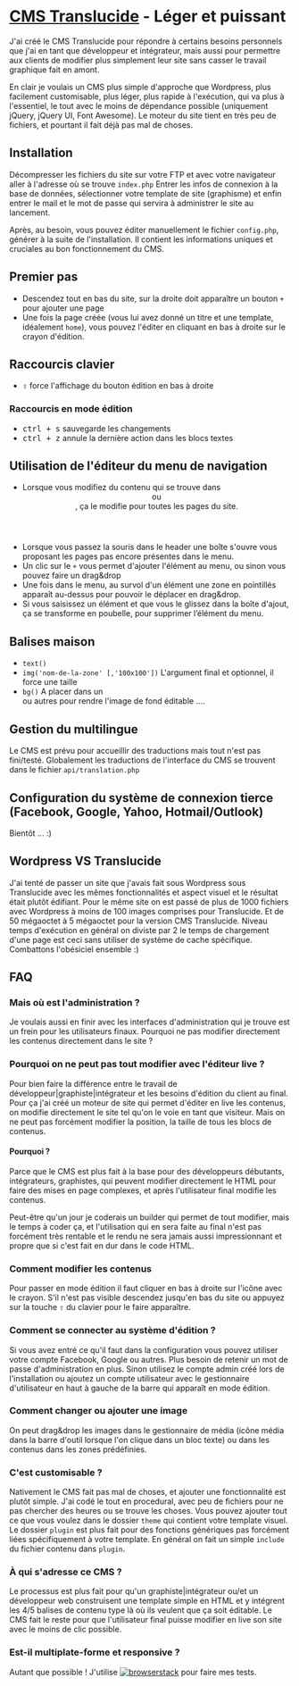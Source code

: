 # [CMS Translucide](http://www.translucide.net) - Léger et puissant

J'ai créé le CMS Translucide pour répondre à certains besoins personnels que j'ai en tant que développeur et intégrateur, mais aussi pour permettre aux clients de modifier plus simplement leur site sans casser le travail graphique fait en amont.

En clair je voulais un CMS plus simple d'approche que Wordpress, plus facilement customisable, plus léger, plus rapide à l'exécution, qui va plus à l'essentiel, le tout avec le moins de dépendance possible (uniquement jQuery, jQuery UI, Font Awesome). Le moteur du site tient en très peu de fichiers, et pourtant il fait déjà pas mal de choses.

## Installation
Décompresser les fichiers du site sur votre FTP et avec votre navigateur aller à l'adresse où se trouve `index.php`
Entrer les infos de connexion à la base de données, sélectionner votre template de site (graphisme) et enfin entrer le mail et le mot de passe qui servira à administrer le site au lancement.

Après, au besoin, vous pouvez éditer manuellement le fichier `config.php`, générer à la suite de l'installation. Il contient les informations uniques et cruciales au bon fonctionnement du CMS.

## Premier pas
- Descendez tout en bas du site, sur la droite doit apparaître un bouton `+` pour ajouter une page
- Une fois la page créée (vous lui avez donné un titre et une template, idéalement `home`), vous pouvez l'éditer en cliquant en bas à droite sur le crayon d'édition.

## Raccourcis clavier
- <kbd>⇧</kbd> force l'affichage du bouton édition en bas à droite

### Raccourcis en mode édition
- <kbd>ctrl + s</kbd> sauvegarde les changements
- <kbd>ctrl + z</kbd> annule la dernière action dans les blocs textes

## Utilisation de l'éditeur du menu de navigation
- Lorsque vous modifiez du contenu qui se trouve dans <header> ou <footer>, ça le modifie pour toutes les pages du site.
- Lorsque vous passez la souris dans le header une boîte s'ouvre vous proposant les pages pas encore présentes dans le menu.
- Un clic sur le `+` vous permet d'ajouter l'élément au menu, ou sinon vous pouvez faire un drag&drop
- Une fois dans le menu, au survol d'un élément une zone en pointillés apparaît au-dessus pour pouvoir le déplacer en drag&drop.
- Si vous saisissez un élément et que vous le glissez dans la boîte d'ajout, ça se transforme en poubelle, pour supprimer l’élément du menu.

## Balises maison
- `text()`
- `img('nom-de-la-zone' [,'100x100'])` L'argument final et optionnel, il force une taille
- `bg()` A placer dans un <div> ou autres pour rendre l'image de fond éditable
....

## Gestion du multilingue
Le CMS est prévu pour accueillir des traductions mais tout n'est pas fini/testé. Globalement les traductions de l'interface du CMS se trouvent dans le fichier `api/translation.php`

## Configuration du système de connexion tierce (Facebook, Google, Yahoo, Hotmail/Outlook)
Bientôt ... :)

## Wordpress VS Translucide
J'ai tenté de passer un site que j'avais fait sous Wordpress sous Translucide avec les mêmes fonctionnalités et aspect visuel et le résultat était plutôt édifiant.
Pour le même site on est passé de plus de 1000 fichiers avec Wordpress à moins de 100 images comprises pour Translucide. Et de 50 mégaoctet à 5 mégaoctet pour la version CMS Translucide. Niveau temps d'exécution en général on diviste par 2 le temps de chargement d'une page est ceci sans utiliser de système de cache spécifique. Combattons l'obésiciel ensemble :)


## FAQ

### Mais où est l'administration ?
Je voulais aussi en finir avec les interfaces d'administration qui je trouve est un frein pour les utilisateurs finaux. Pourquoi ne pas modifier directement les contenus directement dans le site ?

### Pourquoi on ne peut pas tout modifier avec l'éditeur live ?
Pour bien faire la différence entre le travail de développeur|graphiste|intégrateur et les besoins d'édition du client au final.
Pour ça j'ai créé un moteur de site qui permet d'éditer en live les contenus, on modifie directement le site tel qu'on le voie en tant que visiteur. Mais on ne peut pas forcément modifier la position, la taille de tous les blocs de contenus.

#### Pourquoi ?
Parce que le CMS est plus fait à la base pour des développeurs débutants, intégrateurs, graphistes, qui peuvent modifier directement le HTML pour faire des mises en page complexes, et après l'utilisateur final modifie les contenus.

Peut-être qu'un jour je coderais un builder qui permet de tout modifier, mais le temps à coder ça, et l'utilisation qui en sera faite au final n'est pas forcément très rentable et le rendu ne sera jamais aussi impressionnant et propre que si c'est fait en dur dans le code HTML.

### Comment modifier les contenus
Pour passer en mode édition il faut cliquer en bas à droite sur l'icône avec le crayon. S'il n'est pas visible descendez jusqu'en bas du site ou appuyez sur la touche <kbd>⇧</kbd> du clavier pour le faire apparaître.

### Comment se connecter au système d'édition ?
Si vous avez entré ce qu'il faut dans la configuration vous pouvez utiliser votre compte Facebook, Google ou autres. Plus besoin de retenir un mot de passe d'administration en plus.
Sinon utilisez le compte admin créé lors de l'installation ou ajoutez un compte utilisateur avec le gestionnaire d'utilisateur en haut à gauche de la barre qui apparaît en mode édition.

### Comment changer ou ajouter une image
On peut drag&drop les images dans le gestionnaire de média (icône média dans la barre d'outil lorsque l'on clique dans un bloc texte) ou dans les contenus dans les zones prédéfinies.

### C'est customisable ?
Nativement le CMS fait pas mal de choses, et ajouter une fonctionnalité est plutôt simple. J'ai codé le tout en procedural, avec peu de fichiers pour ne pas chercher des heures ou se trouve les choses.
Vous pouvez ajouter tout ce que vous voulez dans le dossier `theme` qui contient votre template visuel. 
Le dossier `plugin` est plus fait pour des fonctions génériques pas forcément liées spécifiquement à votre template. En général on fait un simple `include` du fichier contenu dans `plugin`.

### À qui s'adresse ce CMS ?
Le processus est plus fait pour qu'un graphiste|intégrateur ou/et un développeur web construisent une template simple en HTML et y intégrent les 4/5 balises de contenu type là où ils veulent que ça soit éditable. Le CMS fait le reste pour que l'utilisateur final puisse modifier en live son site avec le moins de clic possible.

### Est-il multiplate-forme et responsive ?
Autant que possible ! J'utilise <a href="https://www.browserstack.com"><img src="http://img4.hostingpics.net/pics/737313browserstacklogo.png" alt="browserstack"></a> pour faire mes tests.